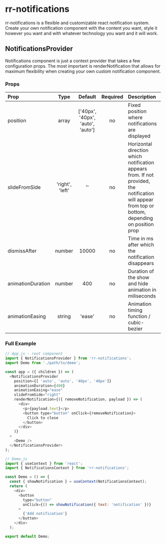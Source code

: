 # rr-notifications

rr-notifications is a flexible and customizable react notification system. Create your own notification component with the content you want, style it however you want and with whatever technology you want and it will work.

## NotificationsProvider

Notifications component is just a context provider that takes a few configuration props. The most important is renderNotification that allows for maximum flexibility when creating your own custom notification component.

### Props

Prop    | Type   | Default   | Required | Description
:-------|:------:|:---------:|:--------:|:----------------------------------------
position | array | ['40px', '40px', 'auto', 'auto'] | no | Fixed position where notifications are displayed
slideFromSide | 'right', 'left' | '' | no | Horizontal direction which notification appears from. If not provided, the notification will appear from top or bottom, depending on position prop
dismissAfter | number | 10000 | no | Time in ms after which the notification disappears
animationDuration | number | 400 | no | Duration of the show and hide animation in miliseconds
animationEasing | string | 'ease' | no | Animation timing function / cubic-bezier


### Full Example

``` javascript
// App.js - root component
import { NotificationsProvider } from 'rr-notifications';
import Demo from './path/to/demo';

const app = ({ children }) => (
  <NotificationsProvider
    position={[ 'auto', 'auto', '40px', '40px']}
    animationDuration={400}
    animationEasing="ease"
    slideFromSide="right"
    renderNotification={({ removeNotification, payload }) => (
      <div>
        <p>{payload.text}</p>
        <button type="button" onClick={removeNotification}>
          Click to close
        </button>
      </div>
    )}
  >
    <Demo />
  </NotificationsProvider>
);
```

``` javascript
// Demo.js
import { useContext } from 'react';
import { NotificationsContext } from 'rr-notifications';

const Demo = () => {
  const { showNotification } = useContext(NotificationsContext);
  return (
    <div>
      <button
        type="button"
        onClick={() => showNotification({ text: 'notification' })}
      >
        {'Add notification'}
      </button>
    </div>
  );

export default Demo;
```
